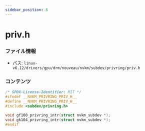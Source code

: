 ```yaml
---
sidebar_position: 8
---
```

# priv.h

### ファイル情報

- パス: `linux-v6.12/drivers/gpu/drm/nouveau/nvkm/subdev/privring/priv.h`

### コンテンツ

```h
/* SPDX-License-Identifier: MIT */
#ifndef __NVKM_PRIVRING_PRIV_H__
#define __NVKM_PRIVRING_PRIV_H__
#include <subdev/privring.h>

void gf100_privring_intr(struct nvkm_subdev *);
void gk104_privring_intr(struct nvkm_subdev *);
#endif

```
